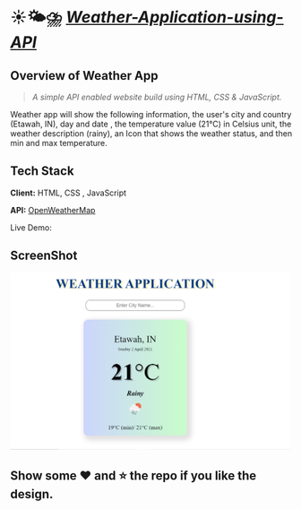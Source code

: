 
# ☀️🌤⛈ [*_Weather-Application-using-API_*](https://khushi-purwar.github.io/Weather-Application-using-API/)
## Overview of Weather App

> _A simple API enabled website build using HTML, CSS & JavaScript._

Weather app will show the following information, the user's city and country (Etawah, IN), day and date , the temperature value (21°C) in Celsius unit,  the weather description (rainy), an Icon that shows the weather status, and then min and max temperature.

## Tech Stack

**Client:** HTML, CSS , JavaScript

**API:** [OpenWeatherMap](https://openweathermap.org/)

  
Live Demo: 

## ScreenShot

<img src="https://github.com/khushi-purwar/Weather-Application-using-API/blob/master/ss.png" width="500">

## Show some :heart: and :star: the repo if you like the design.


